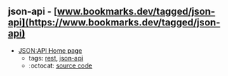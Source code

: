 json-api - [www.bookmarks.dev/tagged/json-api](https://www.bookmarks.dev/tagged/json-api)
---
* [JSON:API Home page](https://jsonapi.org/)
    * tags: [rest](../tagged/rest.md), [json-api](../tagged/json-api.md)
    * :octocat: [source code](https://github.com/json-api/json-api)
